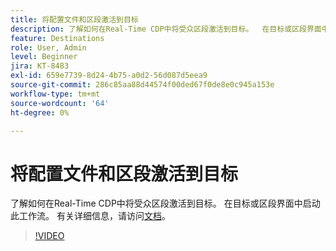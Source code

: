 ```yaml
---
title: 将配置文件和区段激活到目标
description: 了解如何在Real-Time CDP中将受众区段激活到目标。  在目标或区段界面中启动此工作流。
feature: Destinations
role: User, Admin
level: Beginner
jira: KT-8483
exl-id: 659e7739-8d24-4b75-a0d2-56d087d5eea9
source-git-commit: 286c85aa88d44574f00ded67f0de8e0c945a153e
workflow-type: tm+mt
source-wordcount: '64'
ht-degree: 0%

---
```


# 将配置文件和区段激活到目标

了解如何在Real-Time CDP中将受众区段激活到目标。  在目标或区段界面中启动此工作流。 有关详细信息，请访问[文档](https://experienceleague.adobe.com/docs/experience-platform/destinations/ui/activate/activation-overview.html)。

>[!VIDEO](https://video.tv.adobe.com/v/336046/?learn=on&enablevpops)

